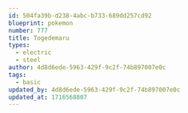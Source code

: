 ```yaml
---
id: 504fa39b-d238-4abc-b733-689dd257cd92
blueprint: pokemon
number: 777
title: Togedemaru
types:
  - electric
  - steel
author: 4d8d6ede-5963-429f-9c2f-74b897007e0c
tags:
  - basic
updated_by: 4d8d6ede-5963-429f-9c2f-74b897007e0c
updated_at: 1716568807
---
```

